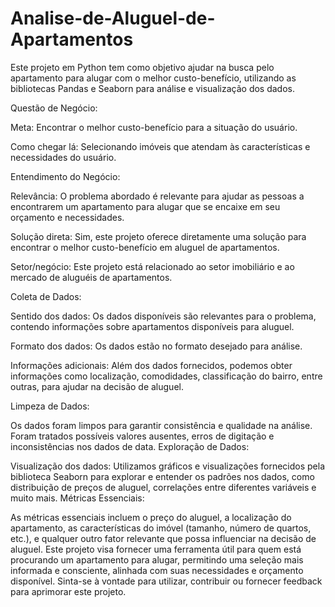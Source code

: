# Analise-de-Aluguel-de-Apartamentos

Este projeto em Python tem como objetivo ajudar na busca pelo apartamento para alugar com o melhor custo-benefício, utilizando as bibliotecas Pandas e Seaborn para análise e visualização dos dados.

Questão de Negócio:

Meta: Encontrar o melhor custo-benefício para a situação do usuário.

Como chegar lá: Selecionando imóveis que atendam às características e necessidades do usuário.

Entendimento do Negócio:

Relevância: O problema abordado é relevante para ajudar as pessoas a encontrarem um apartamento para alugar que se encaixe em seu orçamento e necessidades.

Solução direta: Sim, este projeto oferece diretamente uma solução para encontrar o melhor custo-benefício em aluguel de apartamentos.

Setor/negócio: Este projeto está relacionado ao setor imobiliário e ao mercado de aluguéis de apartamentos.

Coleta de Dados:

Sentido dos dados: Os dados disponíveis são relevantes para o problema, contendo informações sobre apartamentos disponíveis para aluguel.

Formato dos dados: Os dados estão no formato desejado para análise.

Informações adicionais: Além dos dados fornecidos, podemos obter informações como localização, comodidades, classificação do bairro, entre outras, para ajudar na decisão de aluguel.

Limpeza de Dados:

Os dados foram limpos para garantir consistência e qualidade na análise. Foram tratados possíveis valores ausentes, erros de digitação e inconsistências nos dados de data.
Exploração de Dados:

Visualização dos dados: Utilizamos gráficos e visualizações fornecidos pela biblioteca Seaborn para explorar e entender os padrões nos dados, como distribuição de preços de aluguel, correlações entre diferentes variáveis e muito mais.
Métricas Essenciais:

As métricas essenciais incluem o preço do aluguel, a localização do apartamento, as características do imóvel (tamanho, número de quartos, etc.), e qualquer outro fator relevante que possa influenciar na decisão de aluguel.
Este projeto visa fornecer uma ferramenta útil para quem está procurando um apartamento para alugar, permitindo uma seleção mais informada e consciente, alinhada com suas necessidades e orçamento disponível. Sinta-se à vontade para utilizar, contribuir ou fornecer feedback para aprimorar este projeto.
